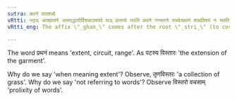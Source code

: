 ```yaml
---
sutra: प्रथने वावशब्दे
vRtti: स्तृञ् आच्छादने अस्माद्धातोर्विशब्दउपपदे घञ् प्रत्ययो भवति प्रथने गम्यमाने तच्चेत्प्रथनं शब्दविषयं न भवति ॥
vRtti_eng: The affix \"_ghan_\" comes after the root \"_stri_\" (to cover), when the preposition \"_vi_\" is in composition with it, when the sense is that of extension, and when such spreading does not refer to words.

---
```

The word प्रथनं means 'extent, circuit, range'. As पटस्य विस्तारः 'the extension of the garment'.

Why do we say 'when meaning extent'? Observe, तृणविस्तरः 'a collection of grass'. Why do we say 'not referring to words'? Observe विस्तरो वचसाम् 'prolixity of words'.